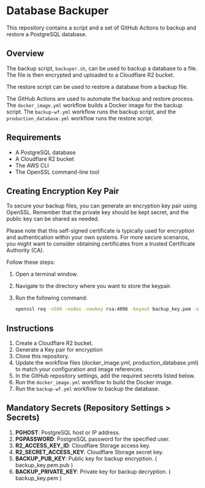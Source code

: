 # Database Backuper

This repository contains a script and a set of GitHub Actions to backup and restore a PostgreSQL database.

## Overview

The backup script, `backuper.sh`, can be used to backup a database to a file. The file is then encrypted and uploaded to a Cloudflare R2 bucket.

The restore script can be used to restore a database from a backup file.

The GitHub Actions are used to automate the backup and restore process. The `docker_image.yml` workflow builds a Docker image for the backup script. The `backup-wf.yml` workflow runs the backup script, and the `production_database.yml` workflow runs the restore script.

## Requirements

* A PostgreSQL database
* A Cloudflare R2 bucket
* The AWS CLI
* The OpenSSL command-line tool


## Creating Encryption Key Pair

To secure your backup files, you can generate an encryption key pair using OpenSSL. 
Remember that the private key should be kept secret, and the public key can be shared as needed.

Please note that this self-signed certificate is typically used for encryption and authentication within your own systems. For more secure scenarios, you might want to consider obtaining certificates from a trusted Certificate Authority (CA).


Follow these steps:

1. Open a terminal window.
2. Navigate to the directory where you want to store the keypair.
3. Run the following command:

   ```bash
   openssl req -x509 -nodes -newkey rsa:4096 -keyout backup_key.pem -out backup_key.pem.pub
   ```

## Instructions

1. Create a Cloudflare R2 bucket.
2. Generate a Key pair for encryption
3. Clone this repository.
4. Update the workflow files (docker_image.yml, production_database.yml) to match your configuration and image references.
5. In the GitHub repository settings, add the required secrets listed below.
6. Run the `docker_image.yml` workflow to build the Docker image.
7. Run the `backup-wf.yml` workflow to backup the database.


## Mandatory Secrets (Repository Settings > Secrets)

1. **PGHOST**: PostgreSQL host or IP address.
2. **PGPASSWORD**: PostgreSQL password for the specified user.
3. **R2_ACCESS_KEY_ID**: Cloudflare Storage access key.
4. **R2_SECRET_ACCESS_KEY**: Cloudflare Storage secret key.
5. **BACKUP_PUB_KEY**: Public key for backup encryption. ( backup_key.pem.pub )
6. **BACKUP_PRIVATE_KEY**: Private key for backup decryption. ( backup_key.pem )

